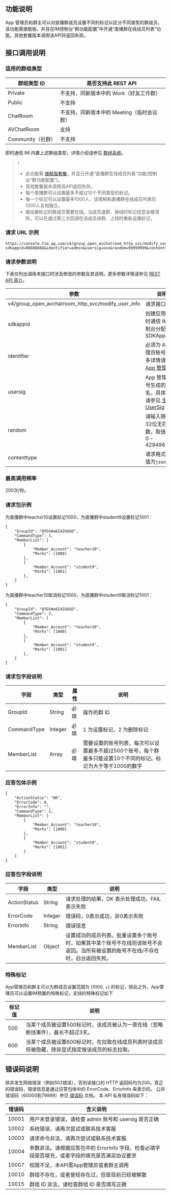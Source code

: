 ## 功能说明
App 管理员和群主可以对直播群成员设置不同的标记以区分不同类型的群成员。该功能需旗舰版，并且在IM控制台“群功能配置”中开通“直播群在线成员列表”功能。其他套餐版本调用该API将返回失败。

## 接口调用说明

### 适用的群组类型
|群组类型 ID | 是否支持此 REST API|
|-----------|------------|
|Private|不支持，同新版本中的 Work（好友工作群）|
|Public|不支持|
|ChatRoom|不支持，同新版本中的 Meeting（临时会议群）|
|AVChatRoom|支持|
|Community（社群）|不支持|

即时通信 IM 内置上述群组类型，详情介绍请参见 [群组系统](https://cloud.tencent.com/document/product/269/1502)。

> !
>
> - 此功能需 [旗舰版套餐](https://buy.cloud.tencent.com/avc?from=17473)，并且已开通“直播群在线成员列表”功能(控制台“群功能配置”)。
> - 其他套餐版本调用该API返回失败。
> - 每个直播群可以设置最多不超过10个不同类型的标记。
> - 每一个标记可以设置最多1000人，该限制和直播群在线成员列表的1000人互相独立。
> - 被设置标记的群成员需要在线。当成员退群、掉线时标记信息会被清除，可以在通过第三方回调在该成员进群、上线时重新设置标记。


### 请求 URL 示例

```
https://console.tim.qq.com/v4/group_open_avchatroom_http_svc/modify_user_info?sdkappid=88888888&identifier=admin&usersig=xxx&random=99999999&contenttype=json
```

### 请求参数说明

下表仅列出调用本接口时涉及修改的参数及其说明，更多参数详情请参见 [REST API 简介](https://cloud.tencent.com/document/product/269/1519)。

| 参数               | 说明                                 |
| ------------------ | ------------------------------------ |
| v4/group_open_avchatroom_http_svc/modify_user_info | 请求接口                             |
| sdkappid           | 创建应用时即时通信 IM 控制台分配的 SDKAppID |
| identifier         | 必须为 App 管理员帐号，更多详情请参见 [App 管理员](https://cloud.tencent.com/document/product/269/31999#app-.E7.AE.A1.E7.90.86.E5.91.98)                |
| usersig            | App 管理员帐号生成的签名，具体操作请参见 [生成 UserSig](https://cloud.tencent.com/document/product/269/32688)    |
| random             | 请输入随机的32位无符号整数，取值范围0 - 4294967295                 |
|contenttype|请求格式固定值为`json`|

### 最高调用频率

200次/秒。

### 请求包示例

为直播群中teacher10设置标记1000，为直播群中student9设置标记1001：

```
{
    "GroupId": "@TGS#a6I4ZUUGO",
    "CommandType": 1,
    "MemberList": [
        {
            "Member_Account": "teacher10",
            "Marks": [1000]
        },
        {
            "Member_Account": "student9",
            "Marks": [1001]
        },
    ]
}
```

为直播群中teacher10取消标记1000，为直播群中student9取消标记1001：

```
{
    "GroupId": "@TGS#a6I4ZUUGO",
    "CommandType": 2,
    "MemberList": [
        {
            "Member_Account": "teacher10",
            "Marks": [1000]
        },
        {
            "Member_Account": "student9",
            "Marks": [1001]
        },
    ]
}
```

### 请求包字段说明

| 字段 | 类型 | 属性 | 说明 |
|---------|---------|---------|---------|
| GroupId | String | 必填 |操作的群 ID  |
| CommandType | Integer | 必填 | 1 为设置标记，2 为删除标记  |
| MemberList | Array | 必填 | 需要设置的账号列表，每次可以设置最多不超过500个账号，每个群最多只能设置10个不同的标记。标记为大于等于1000的数字 |

### 应答包体示例

```
{
    "ActionStatus": "OK",
    "ErrorCode": 0,
    "ErrorInfo": "",
    "CommandType": 1,
    "MemberList": [
        {
            "Member_Account": "teacher10",
            "Marks": [1000]
        },
        {
            "Member_Account": "student9",
            "Marks": [1001]
        }
    ]
}
```

### 应答包字段说明

| 字段 | 类型 | 说明 |
|---------|---------|---------|
| ActionStatus | String | 请求处理的结果，OK 表示处理成功，FAIL 表示失败 |
| ErrorCode|	Integer	|错误码，0表示成功，非0表示失败 |
| ErrorInfo | String | 错误信息  |
| MemberList | Object | 设置成功的成员列表。批量设置多个账号时，如果其中某个账号不在线则该账号不会返回。当所有被设置的账号不在线/不存在时，后台返回失败。 |

### 特殊标记

App管理员和群主可以为群成员设置范围为 [1000, +) 的标记，除此之外，App管理员可以设置IM预置的特殊标记，支持的特殊标记如下

| 标记值 | 说明 |
|-------|------|
| 500 | 当某个成员被设置500标记时，该成员被认为一直在线（忽略断线事件），最长不超过3天。|
| 600 | 当某个成员被设置600标记时，在拉取在线成员列表时该成员将被隐藏，除非显式指定按该成员的标志拉取。|

## 错误码说明

除非发生网络错误（例如502错误），否则该接口的 HTTP 返回码均为200。真正的错误码，错误信息是通过应答包体中的 ErrorCode、ErrorInfo 来表示的。
公共错误码（60000到79999）参见 [错误码](https://cloud.tencent.com/document/product/269/1671) 文档。
本 API 私有错误码如下：

| 错误码 | 含义说明|
|---------|---------|
| 10001 | 用户未登录错误，请检查 admin 账号和 usersig 是否正确  |
| 10002 | 系统错误，请再次尝试或联系技术客服  |
| 10003 | 请求命令非法，请再次尝试或联系技术客服 |
| 10004 | 参数非法。请根据应答包中的 ErrorInfo 字段，检查必填字段是否填充，或者字段的填充是否满足协议要求 |
| 10007 | 权限不足，本API需App管理员或者群主调用 |
| 10010 | 群组不存在，或者曾经存在过，但是目前已经被解散 |
| 10015 | 群组 ID 非法，请检查群组 ID 是否填写正确  |
